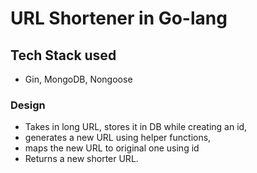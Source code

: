 # URL Shortener in Go-lang

## Tech Stack used

- Gin, MongoDB, Nongoose

### Design

- Takes in long URL, stores it in DB while creating an id,
- generates a new URL using helper functions,
- maps the new URL to original one using id
- Returns a new shorter URL.
